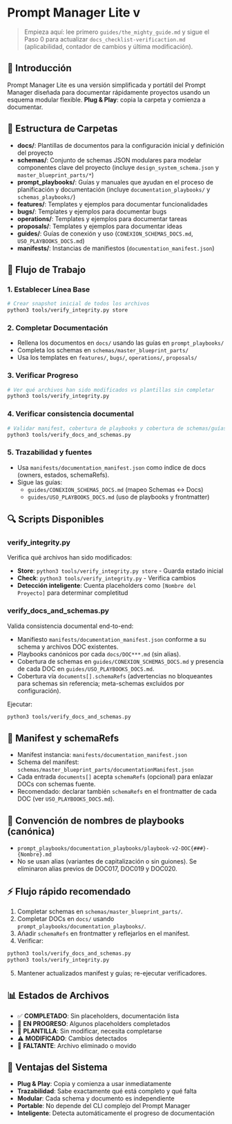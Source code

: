 # Prompt Manager Lite v

> Empieza aquí: lee primero `guides/the_mighty_guide.md` y sigue el Paso 0 para actualizar `docs_checklist-verificaction.md` (aplicabilidad, contador de cambios y última modificación).

## 🎯 Introducción

Prompt Manager Lite es una versión simplificada y portátil del Prompt Manager diseñada para documentar rápidamente proyectos usando un esquema modular flexible. **Plug & Play**: copia la carpeta y comienza a documentar.

## 📁 Estructura de Carpetas

- **docs/**: Plantillas de documentos para la configuración inicial y definición del proyecto
- **schemas/**: Conjunto de schemas JSON modulares para modelar componentes clave del proyecto (incluye `design_system_schema.json` y `master_blueprint_parts/*`)
- **prompt_playbooks/**: Guías y manuales que ayudan en el proceso de planificación y documentación (incluye `documentation_playbooks/` y `schemas_playbooks/`)
- **features/**: Templates y ejemplos para documentar funcionalidades
- **bugs/**: Templates y ejemplos para documentar bugs
- **operations/**: Templates y ejemplos para documentar tareas
- **proposals/**: Templates y ejemplos para documentar ideas
- **guides/**: Guías de conexión y uso (`CONEXION_SCHEMAS_DOCS.md`, `USO_PLAYBOOKS_DOCS.md`)
- **manifests/**: Instancias de manifiestos (`documentation_manifest.json`)

## 🚀 Flujo de Trabajo

### 1. **Establecer Línea Base**
```bash
# Crear snapshot inicial de todos los archivos
python3 tools/verify_integrity.py store
```

### 2. **Completar Documentación**
- Rellena los documentos en `docs/` usando las guías en `prompt_playbooks/`
- Completa los schemas en `schemas/master_blueprint_parts/`
- Usa los templates en `features/`, `bugs/`, `operations/`, `proposals/`

### 3. **Verificar Progreso**
```bash
# Ver qué archivos han sido modificados vs plantillas sin completar
python3 tools/verify_integrity.py
```

### 4. **Verificar consistencia documental**
```bash
# Validar manifest, cobertura de playbooks y cobertura de schemas/guías
python3 tools/verify_docs_and_schemas.py
```

### 5. **Trazabilidad y fuentes**
- Usa `manifests/documentation_manifest.json` como índice de docs (owners, estados, schemaRefs).
- Sigue las guías:
  - `guides/CONEXION_SCHEMAS_DOCS.md` (mapeo Schemas ↔ Docs)
  - `guides/USO_PLAYBOOKS_DOCS.md` (uso de playbooks y frontmatter)

## 🔍 Scripts Disponibles

### **verify_integrity.py**
Verifica qué archivos han sido modificados:
- **Store**: `python3 tools/verify_integrity.py store` - Guarda estado inicial
- **Check**: `python3 tools/verify_integrity.py` - Verifica cambios
- **Detección inteligente**: Cuenta placeholders como `[Nombre del Proyecto]` para determinar completitud

 

### **verify_docs_and_schemas.py**
Valida consistencia documental end-to-end:
- Manifiesto `manifests/documentation_manifest.json` conforme a su schema y archivos DOC existentes.
- Playbooks canónicos por cada `docs/DOC***.md` (sin alias).
- Cobertura de schemas en `guides/CONEXION_SCHEMAS_DOCS.md` y presencia de cada DOC en `guides/USO_PLAYBOOKS_DOCS.md`.
- Cobertura vía `documents[].schemaRefs` (advertencias no bloqueantes para schemas sin referencia; meta-schemas excluidos por configuración).

Ejecutar:
```bash
python3 tools/verify_docs_and_schemas.py
```

## 🧭 Manifest y schemaRefs

- Manifest instancia: `manifests/documentation_manifest.json`
- Schema del manifest: `schemas/master_blueprint_parts/documentationManifest.json`
- Cada entrada `documents[]` acepta `schemaRefs` (opcional) para enlazar DOCs con schemas fuente.
- Recomendado: declarar también `schemaRefs` en el frontmatter de cada DOC (ver `USO_PLAYBOOKS_DOCS.md`).

## 📐 Convención de nombres de playbooks (canónica)

- `prompt_playbooks/documentation_playbooks/playbook-v2-DOC{###}-{Nombre}.md`
- No se usan alias (variantes de capitalización o sin guiones). Se eliminaron alias previos de DOC017, DOC019 y DOC020.

## ⚡ Flujo rápido recomendado

1) Completar schemas en `schemas/master_blueprint_parts/`.
2) Completar DOCs en `docs/` usando `prompt_playbooks/documentation_playbooks/`.
3) Añadir `schemaRefs` en frontmatter y reflejarlos en el manifest.
4) Verificar:
```bash
python3 tools/verify_docs_and_schemas.py
python3 tools/verify_integrity.py
```
5) Mantener actualizados manifest y guías; re-ejecutar verificadores.

## 📊 Estados de Archivos

- ✅ **COMPLETADO**: Sin placeholders, documentación lista
- 🔄 **EN PROGRESO**: Algunos placeholders completados
- 📝 **PLANTILLA**: Sin modificar, necesita completarse
- ⚠️ **MODIFICADO**: Cambios detectados
- 🚫 **FALTANTE**: Archivo eliminado o movido

## 🎯 Ventajas del Sistema

- **Plug & Play**: Copia y comienza a usar inmediatamente
- **Trazabilidad**: Sabe exactamente qué está completo y qué falta
- **Modular**: Cada schema y documento es independiente
- **Portable**: No depende del CLI complejo del Prompt Manager
- **Inteligente**: Detecta automáticamente el progreso de documentación
